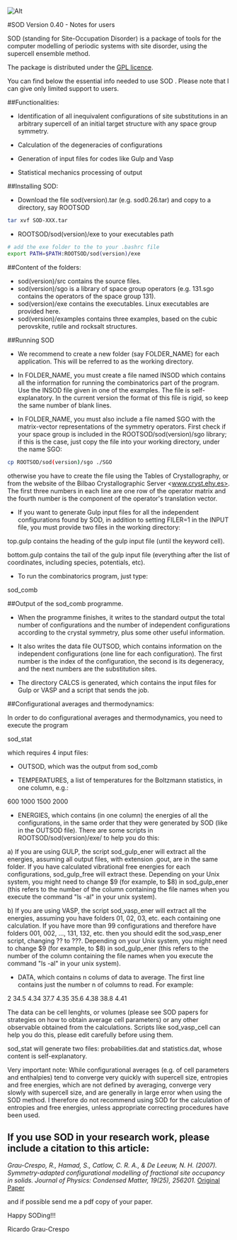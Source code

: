 ![Alt](https://travis-ci.org/ypriverol/sod.svg?branch=master "Travis Integration")

#SOD Version 0.40 - Notes for users

SOD (standing for Site-Occupation Disorder) is a package of tools for the computer modelling of periodic systems with site disorder, using the supercell ensemble method. 

The package is distributed under the [GPL licence](https://github.com/ypriverol/sod/blob/master/LICENSE.md). 

You can find below the essential info needed to use SOD . Please note that I can give only limited support to users.

##Functionalities:

- Identification of all inequivalent configurations of site substitutions in an arbitrary supercell of an  initial target structure with any space group symmetry.

- Calculation of the degeneracies of configurations

- Generation of input files for codes like Gulp and Vasp

- Statistical mechanics processing of output

##Installing SOD:

- Download the file sod(version).tar (e.g. sod0.26.tar) and copy to a directory, say ROOTSOD

```bash
tar xvf SOD-XXX.tar
```

- ROOTSOD/sod(version)/exe to your executables path 

```bash 
# add the exe folder to the to your .bashrc file
export PATH=$PATH:ROOTSOD/sod(version)/exe
```

##Content of the folders:

- sod(version)/src contains the source files.
- sod(version)/sgo is a library of space group operators (e.g. 131.sgo contains the operators of the space group 131).
- sod(version)/exe contains the executables. Linux executables are provided here.
- sod(version)/examples contains three examples, based on the cubic perovskite, rutile and rocksalt structures.

##Running SOD

- We recommend to create a new folder (say FOLDER_NAME) for each application. This will be referred to as the working directory.

- In FOLDER_NAME, you must create a file named INSOD which contains all the information for running the combinatorics part of the program. Use the INSOD file given in one of the examples. The file is self-explanatory. In the current version the format of this file is rigid, so keep the same number of blank lines.

- In FOLDER_NAME, you must also include a file named SGO with the matrix-vector representations of the symmetry operators. First check if your space group is included in the ROOTSOD/sod(version)/sgo library; if this is the case, just copy the file into your working directory, under the name SGO:

```bash
cp ROOTSOD/sod(version)/sgo ./SGO
```

otherwise you have to create the file using the Tables of Crystallography, or from the website of the Bilbao Crystallographic Server <www.cryst.ehy.es>. The first three numbers in each line are one row of the operator matrix and the fourth number is the component of the operator's translation vector.

- If you want to generate Gulp input files for all the independent configurations found by SOD, in addition to setting FILER=1 in the INPUT file, you must provide two files in the working directory:

top.gulp contains the heading of the gulp input file (until the keyword cell).

bottom.gulp contains the tail of the gulp input file (everything after the list of coordinates, including species, potentials, etc).

- To run the combinatorics program, just type:

sod_comb

##Output of the sod_comb programme.

- When the programme finishes, it writes to the standard output the total number of configurations and the number of independent configurations according to the crystal symmetry, plus some other useful information.

- It also writes the data file OUTSOD, which contains information on the independent configurations (one line for each configuration). The first number is the index of the configuration, the second is its degeneracy, and the next numbers are the substitution sites.

- The directory CALCS is generated, which contains the input files for Gulp or VASP  and a script that sends the job.

##Configurational averages and thermodynamics:

In order to do configurational averages and thermodynamics, you need to execute the program

sod_stat

which requires 4 input files:

- OUTSOD, which was the output from sod_comb

- TEMPERATURES, a list of temperatures for the Boltzmann statistics, in one column, e.g.:

600
1000
1500
2000

- ENERGIES, which contains (in one column) the energies of all the configurations, in the same order that they were generated by SOD (like in the OUTSOD file). There are some scripts in ROOTSOD/sod(version)/exe/  to help you do this:

a) If you are using GULP, the script sod_gulp_ener will extract all the energies, assuming all output files,  with extension .gout, are in the same folder. If you have calculated vibrational free energies for each configurations, sod_gulp_free will extract these. Depending on your Unix system, you might need to change $9 (for example, to $8) in sod_gulp_ener (this refers to the number of the column containing the file names when you execute the command "ls -al" in your unix system).

b) If you are using VASP, the script sod_vasp_ener will extract all the energies, assuming you have folders 01, 02, 03, etc. each containing one calculation.  If you have more than 99 configurations and therefore have folders 001, 002, ..., 131, 132, etc. then you should edit the sod_vasp_ener script, changing ?? to ???. Depending on your Unix system, you might need to change $9 (for example, to $8) in sod_gulp_ener (this refers to the number of the column containing the file names when you execute the command "ls -al" in your unix system).

- DATA, which contains n colums of data to average. The first line contains just the number n of columns to read. For example:

2
34.5   4.34
37.7   4.35
35.6   4.38
38.8   4.41

The data can be cell lenghts, or volumes (please see SOD papers for strategies on how to obtain average cell parameters) or any other observable obtained from the calculations. Scripts like sod_vasp_cell can help you do this, please edit carefully before using them.

sod_stat will generate two files: probabilities.dat and statistics.dat, whose content is self-explanatory.

Very important note: While configurational averages (e.g. of cell parameters and enthalpies) tend to converge very quickly with supercell size, entropies and free energies, which are not defined by averaging, converge very slowly with supercell size, and are generally in large error when using the SOD method. I therefore do not recommend using SOD for the calculation of entropies and free energies, unless appropriate correcting procedures have been used.



## If you use SOD in your research work, please include a citation to this article:

*Grau-Crespo, R., Hamad, S., Catlow, C. R. A., & De Leeuw, N. H. (2007). Symmetry-adapted configurational modelling of fractional site occupancy in solids. Journal of Physics: Condensed Matter, 19(25), 256201.*
[Original Paper](http://iopscience.iop.org/article/10.1088/0953-8984/19/25/256201/meta) 

and if possible send me a pdf copy of your paper.


Happy SODing!!!

Ricardo Grau-Crespo

